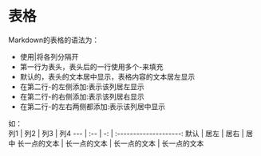 # 表格
Markdown的表格的语法为：
* 使用|将各列分隔开
* 第一行为表头，表头后的一行使用多个-来填充
* 默认的，表头的文本居中显示，表格内容的文本居左显示
* 在第二行-的左侧添加:表示该列居左显示
* 在第二行-的右侧添加:表示该列居右显示
* 在第二行-的左右两侧都添加:表示该列居中显示

如：  
列1 | 列2 | 列3 | 列4
--- | :-- | -: | :--------------------:
默认 | 居左 | 居右 | 居中
长一点的文本 | 长一点的文本 | 长一点的文本 | 长一点的文本

